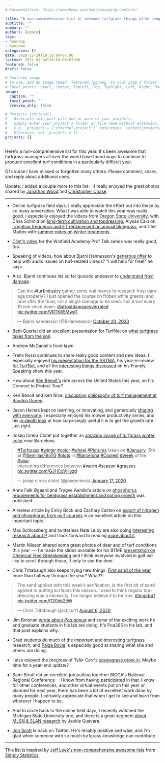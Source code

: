 ```yaml
---
# Documentation: https://wowchemy.com/docs/managing-content/

title: "A non-comprehensive list of awesome turfgrass things other people did in 2020"
subtitle: ""
summary: ""
authors: [admin]
tags: 
- Roundup
- Awesome
categories: []
date: 2020-12-24T10:58:00+07:00
lastmod: 2021-01-04T10:58:00+07:00
featured: false
draft: false

# Featured image
# To use, add an image named `featured.jpg/png` to your page's folder.
# Focal points: Smart, Center, TopLeft, Top, TopRight, Left, Right, BottomLeft, Bottom, BottomRight.
image:
  caption: ""
  focal_point: ""
  preview_only: false

# Projects (optional).
#   Associate this post with one or more of your projects.
#   Simply enter your project's folder or file name without extension.
#   E.g. `projects = ["internal-project"]` references `content/project/deep-learning/index.md`.
#   Otherwise, set `projects = []`.
projects: []
---
```


Here's a non-comprehensive list for this year. It's been awesome that turfgrass managers all over the world have found ways to continue to produce excellent turf conditions in a particularly difficult year. 

Of course I have missed or forgotten many others. Please comment, share, and reply about additional ones. 

Update: I added a couple more to this list---I really enjoyed the great photos shared by [Jonathan Wood](https://twitter.com/jonwood1978/media) and [Christopher Chase](https://twitter.com/HKChase/media). 

---

* Online turfgrass field days. I really appreciate the effort put into these by so many universities. What I was able to watch this year was really good. I especially enjoyed the videos from [Oregon State University](https://www.youtube.com/channel/UCHhEJD2IWTnp0GRMZEnYPpw/videos), with Chas Schmid on [long-term cultivation and topdressing](https://youtu.be/zTdmN6YqSgM), Alyssa Cain on [irrigation frequency and ET replacement on annual bluegrass](https://youtu.be/U4ayqJ6J8ds), and Clint Mattox with [summer notes on winter treatments](https://youtu.be/MLSvTctc6wk).

* [Clint's video](https://www.turfnet.com/turfnet-tv.html/winfieldtv/mattox/) for the Winfield Academy Prof Talk series was really good, too.

* Speaking of videos, how about Bjarni Hannesson's [generous offer](https://twitter.com/BHannesson/status/1339270936160313350?s=20) to help with audio issues on turf-related videos? "I will help for free!" he says.

* Also, Bjarni continues his so far quixotic endeavor to [understand frost damage](https://twitter.com/BHannesson/status/1318525178360532992?s=20).

<blockquote class="twitter-tweet"><p lang="en" dir="ltr">Can the <a href="https://twitter.com/hashtag/turfindustry?src=hash&amp;ref_src=twsrc%5Etfw">#turfindustry</a> gather some real money to research frost damage properly? I just opened the course on frozen white greens, and now after the thaw, not a single damage to be seen. Full 4 ball every 10 min since dawn. <a href="https://twitter.com/hashtag/isfrostdamageoverrated?src=hash&amp;ref_src=twsrc%5Etfw">#isfrostdamageoverrated</a> <a href="https://t.co/VRTK65Mwd1">pic.twitter.com/VRTK65Mwd1</a></p>&mdash; Bjarni hannesson (@BHannesson) <a href="https://twitter.com/BHannesson/status/1318525178360532992?ref_src=twsrc%5Etfw">October 20, 2020</a></blockquote> <script async src="https://platform.twitter.com/widgets.js" charset="utf-8"></script> 

* Beth Guertal did an excellent presentation for TurfNet on [what turfgrass takes from the soil](https://www.turfnet.com/webinar_archives.html/what-turfgrass-takes-from-the-soil-r217/).

* Andrew McDaniel's front lawn. 

* Frank Rossi continues to share really good content and new ideas. I especially enjoyed [his presentation for the ASTMA](https://youtu.be/iMtn6_Uxm3o), his year-in-review [for TurfNet](https://www.turfnet.com/webinar_archives.html/frank-s-rossi-phd-2020-the-year-in-review-r233/), and all the [interesting things discussed](https://www.asianturfgrass.com/2020-08-20-what-do-ninja-tines-poacure-mlsn-disease-models-clipvol/) on his Frankly Speaking show this year.

* How about [Ken Benoit's](https://twitter.com/kenbenoit1) ride across the United States this year, on his Connect to Protect Tour?

* Ken Benoit and Ken Nice, [discussing philosophy of turf management at Bandon Dunes](https://youtu.be/5qKE8VE_8T4).

* Jason Haines kept on learning, or innovating, and generously [sharing with everyone](http://www.turfhacker.com/). I especially enjoyed his mower productivity series, and his [in-depth look](http://www.turfhacker.com/2020/09/genki-vs-growth-ratio-is-game-changer.html) at how surprisingly useful it is to get the growth rate just right.

* Josep Cirera Clotet put together an [amazing image of turfgrass winter color](https://twitter.com/josepcirera/status/1218189209518977024) near Barcelona.

<blockquote class="twitter-tweet"><p lang="en" dir="ltr"><a href="https://twitter.com/hashtag/Turfgrass?src=hash&amp;ref_src=twsrc%5Etfw">#Turfgrass</a> <a href="https://twitter.com/hashtag/winter?src=hash&amp;ref_src=twsrc%5Etfw">#winter</a> <a href="https://twitter.com/hashtag/color?src=hash&amp;ref_src=twsrc%5Etfw">#color</a> <a href="https://twitter.com/hashtag/wheel?src=hash&amp;ref_src=twsrc%5Etfw">#wheel</a>.<a href="https://twitter.com/hashtag/Pictures?src=hash&amp;ref_src=twsrc%5Etfw">#Pictures</a> taken on <a href="https://twitter.com/hashtag/January?src=hash&amp;ref_src=twsrc%5Etfw">#January</a> 15th at <a href="https://twitter.com/SemillasFitoTG?ref_src=twsrc%5Etfw">@SemillasFitoTG</a> <a href="https://twitter.com/hashtag/plots?src=hash&amp;ref_src=twsrc%5Etfw">#plots</a> in <a href="https://twitter.com/hashtag/Barcelona?src=hash&amp;ref_src=twsrc%5Etfw">#Barcelona</a>.<a href="https://twitter.com/hashtag/Coolest?src=hash&amp;ref_src=twsrc%5Etfw">#Coolest</a> <a href="https://twitter.com/hashtag/week?src=hash&amp;ref_src=twsrc%5Etfw">#week</a> of the <a href="https://twitter.com/hashtag/year?src=hash&amp;ref_src=twsrc%5Etfw">#year</a>.<br>Interesting differences between <a href="https://twitter.com/hashtag/warm?src=hash&amp;ref_src=twsrc%5Etfw">#warm</a> <a href="https://twitter.com/hashtag/season?src=hash&amp;ref_src=twsrc%5Etfw">#season</a> <a href="https://twitter.com/hashtag/grasses?src=hash&amp;ref_src=twsrc%5Etfw">#grasses</a> <a href="https://t.co/GJHCoVHyzd">pic.twitter.com/GJHCoVHyzd</a></p>&mdash; josep cirera clotet (@josepcirera) <a href="https://twitter.com/josepcirera/status/1218189209518977024?ref_src=twsrc%5Etfw">January 17, 2020</a></blockquote> <script async src="https://platform.twitter.com/widgets.js" charset="utf-8"></script> 

* Anne Falk Øgaard and Trygve Aamlid's article on [phosphorus requirements for bentgrass establishment and spring growth](https://doi.org/10.1002/agj2.20288) was published. 

* A review article by Emily Bock and Zachary Easton on [export of nitrogen and phosphorus from golf courses](https://doi.org/10.1016/j.jenvman.2019.109817) is an excellent article on this important topic.

* Max Schlossberg and twitterless Nate Leiby are also doing [interesting research about P](https://twitter.com/TurfNutrition/status/1257496297399111686?s=20) and I look forward to reading [more about it](https://scisoc.confex.com/scisoc/2020am/prelim.cgi/Paper/126947).

* Martin Nilsson shared some great photos of deer and of turf conditions this year --- he made the slides available for his BTME [presentation on Chemical Free Greenkeeping](https://speakerdeck.com/armadilloen/chemical-free-greenkeeping-amongst-2400-deer) and I think everyone involved in golf will like to scroll through those, if only to see the deer.

* Chris Tritabaugh also keeps trying new things. [First sand of the year](https://twitter.com/ct_turf/status/1291335419221745665?s=20) more than halfway through the year? What!?!

<blockquote class="twitter-tweet"><p lang="en" dir="ltr">The sand applied with this week’s aerification, is the first bit of sand applied to putting surfaces this season. I used to think regular topdressing was a necessity, I no longer believe it to be true. <a href="https://twitter.com/hashtag/hngcturf?src=hash&amp;ref_src=twsrc%5Etfw">#hngcturf</a> <a href="https://t.co/f120bb2tWi">pic.twitter.com/f120bb2tWi</a></p>&mdash; Chris Tritabaugh (@ct_turf) <a href="https://twitter.com/ct_turf/status/1291335419221745665?ref_src=twsrc%5Etfw">August 6, 2020</a></blockquote> <script async src="https://platform.twitter.com/widgets.js" charset="utf-8"></script> 

* Jim Brosnan [wrote about *Poa annua*](https://medium.com/@UTTurfWeeds/poa-annua-im-still-here-b8d07199c173) and some of the exciting work he and graduate students in his lab are doing. It's Poa365 in his lab, and that post explains why.

* Grad students do much of the important and interesting turfgrass research, and [Paige Boyle](https://peboyle.wixsite.com/boyledworms) is especially good at sharing what she and others are doing.

* I also enjoyed the progress of Tyler Carr's [zoysiagrass grow-in](https://twitter.com/TylerTalksTurf/status/1283419171217440768?s=20). Maybe time for a year-end update?

* Sami Strutt did an excellent job putting together BIGGA's National Regional Conference---I know from having participated in that. I know for other conferences, and other virtual events put on this year or planned for next year, there has been a lot of excellent work done by many people. I certainly appreciate that when I get to see and learn from wherever I happen to be.

* And to circle back to the online field days, I recently watched the Michigan State University one, and there is a great segment [about MLSN & SLAN research](https://youtu.be/mZbLqt9Zfik?t=3024) by Jackie Guevara.

* [Jon Scott](https://twitter.com/jonscott7549/with_replies) is back on Twitter. He's reliably positive and wise, and I'm glad when someone with so much turfgrass knowledge can contribute.

---

This list is inspired by [Jeff Leek's non-comprehensive awesome lists](https://simplystatistics.org/2017/12/20/a-non-comprehensive-list-of-awesome-things-other-people-did-in-2017/) from [Simply Statistics](https://simplystatistics.org/).
